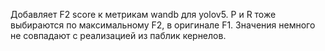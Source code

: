 Добавляет F2 score к метрикам wandb для yolov5. P и R тоже выбираются по максимальному F2, в оригинале F1. Значения немного не совпадают с реализацией из паблик кернелов.
